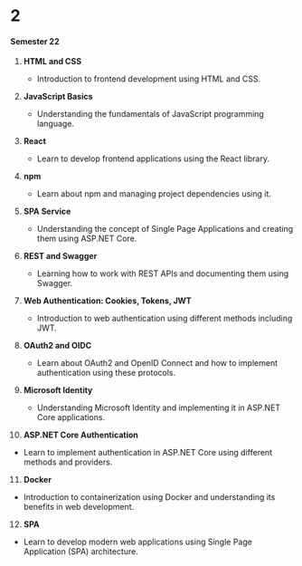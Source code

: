 # 2

#### **Semester 22**

1. **HTML and CSS**
   - Introduction to frontend development using HTML and CSS.

2. **JavaScript Basics**
   - Understanding the fundamentals of JavaScript programming language.

3. **React**
   - Learn to develop frontend applications using the React library.

4. **npm**
   - Learn about npm and managing project dependencies using it.

5. **SPA Service**
   - Understanding the concept of Single Page Applications and creating them using ASP.NET Core.

6. **REST and Swagger**
   - Learning how to work with REST APIs and documenting them using Swagger.

7. **Web Authentication: Cookies, Tokens, JWT**
   - Introduction to web authentication using different methods including JWT.

8. **OAuth2 and OIDC**
   - Learn about OAuth2 and OpenID Connect and how to implement authentication using these protocols.

9. **Microsoft Identity**
   - Understanding Microsoft Identity and implementing it in ASP.NET Core applications.

10. **ASP.NET Core Authentication**
- Learn to implement authentication in ASP.NET Core using different methods and providers.

11. **Docker**
- Introduction to containerization using Docker and understanding its benefits in web development.

12. **SPA**
- Learn to develop modern web applications using Single Page Application (SPA) architecture.


